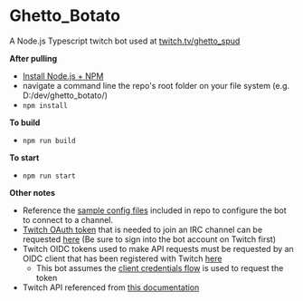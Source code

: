 # Ghetto_Botato

A Node.js Typescript twitch bot used at [twitch.tv/ghetto_spud](twitch.tv/ghetto_spud)

**After pulling**
- [Install Node.js + NPM](https://nodejs.org/en/)
- navigate a command line the repo's root folder on your file system (e.g. D:/dev/ghetto_botato/)
- `npm install`

**To build**
- `npm run build`

**To start**
- `npm run start`

**Other notes**
- Reference the [sample config files](https://github.com/ghettospud/ghetto_botato/tree/master/config) included in repo to configure the bot to connect to a channel.
- [Twitch OAuth token](https://github.com/ghettospud/ghetto_botato/blob/6f43c96f40b5330dbd4a1650d7532ec407775e09/config/sample_config.json#L4) that is needed to join an IRC channel can be requested [here](https://twitchapps.com/tmi/) (Be sure to sign into the bot account on Twitch first)
- Twitch OIDC tokens used to make API requests must be requested by an OIDC client that has been registered with Twitch [here](https://dev.twitch.tv/console/apps)
  - This bot assumes the [client credentials flow](https://github.com/ghettospud/ghetto_botato/blob/6f43c96f40b5330dbd4a1650d7532ec407775e09/config/sample_config.json#L13-L14) is used to request the token
- Twitch API referenced from [this documentation](https://dev.twitch.tv/docs/irc)
